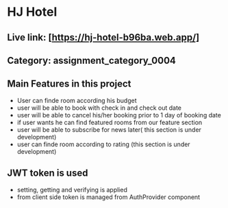 # HJ Hotel

## Live link: [https://hj-hotel-b96ba.web.app/]

## Category: assignment_category_0004

## Main Features in this project

- User can finde room according his budget
- user will be able to book with check in and check out date
- user will be able to cancel his/her booking prior to 1 day of booking date
- if user wants he can find featured rooms from our feature section
- user will be able to subscribe for news later( this section is under development)
- user can finde room according to rating (this section is under development)

## JWT token is used

- setting, getting and verifying is applied
- from client side token is managed from AuthProvider component
